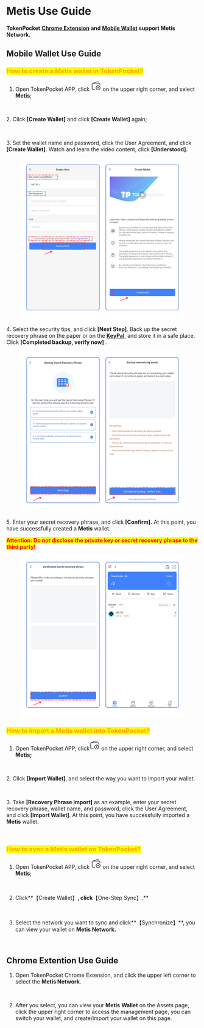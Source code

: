 # Metis Use Guide

**TokenPocket** [**Chrome Extension**](https://extension.tokenpocket.pro/#/) **and** [**Mobile Wallet**](https://www.tokenpocket.pro/en/download/app) **support Metis Network.**

## **Mobile Wallet Use Guide** <a href="#how-to-create-an-etc-wallet-in-tokenpocket" id="how-to-create-an-etc-wallet-in-tokenpocket"></a>

### <mark style="color:orange;">**How to create a Metis wallet in TokenPocket?**</mark> <a href="#how-to-create-an-etc-wallet-in-tokenpocket" id="how-to-create-an-etc-wallet-in-tokenpocket"></a>

1.  Open TokenPocket APP, click ![](<../../.gitbook/assets/image (57).png>) on the upper right corner, and select **Metis**;

    <figure><img src="../../.gitbook/assets/组 85 (7).png" alt=""><figcaption></figcaption></figure>

2\. Click **\[Create Wallet]**  and click **\[Create Wallet]** again;

<figure><img src="../../.gitbook/assets/组 103.png" alt=""><figcaption></figcaption></figure>

3\. Set the wallet name and password, click the User Agreement, and click **\[Create Wallet].** Watch and learn the video content, click **\[Understood].**

<figure><img src="../../.gitbook/assets/cn 12 (8).png" alt=""><figcaption></figcaption></figure>

4\.  Select the security tips, and click **\[Next Step]**. Back up the secret recovery phrase on the paper or on the [**KeyPal**](https://www.keypal.pro/en/), and store it in a safe place. Click **\[Completed backup, verify now]** .

<figure><img src="../../.gitbook/assets/image (26).png" alt=""><figcaption></figcaption></figure>

5\. Enter your secret recovery phrase, and click **\[Confirm].** At this point, you have successfully created a **Metis** wallet.

<mark style="color:red;">**Attention: Do not disclose the private key or secret recovery phrase to the third party!**</mark>

<figure><img src="../../.gitbook/assets/3 en 1 (6).png" alt=""><figcaption></figcaption></figure>

### <mark style="color:orange;">**How to import a Metis wallet into TokenPocket?**</mark> <a href="#how-to-import-an-etc-wallet-into-tokenpocket" id="how-to-import-an-etc-wallet-into-tokenpocket"></a>

1. Open TokenPocket APP, click![](<../../.gitbook/assets/image (8).png>) on the upper right corner, and select **Metis;**

<figure><img src="../../.gitbook/assets/组 85 (7).png" alt=""><figcaption></figcaption></figure>

2\. Click **\[Import Wallet]**, and select the way you want to import your wallet.

<figure><img src="../../.gitbook/assets/组 106.png" alt=""><figcaption></figcaption></figure>

3\. Take **\[Recovery Phrase import]** as an example, enter your secret recovery phrase, wallet name, and password, click the User Agreement, and click **\[Import Wallet]**. At this point, you have successfully imported a **Metis** wallet.​​&#x20;

<figure><img src="../../.gitbook/assets/组 83 (5).png" alt=""><figcaption></figcaption></figure>

### <mark style="color:orange;">**How to sync a Metis wallet on TokenPocket?**</mark> <a href="#how-to-import-an-etc-wallet-into-tokenpocket" id="how-to-import-an-etc-wallet-into-tokenpocket"></a>

1. Open TokenPocket APP, click ![](<../../.gitbook/assets/image (57).png>) on the upper right corner, and select **Metis**;

<figure><img src="../../.gitbook/assets/组 85 (7).png" alt=""><figcaption></figcaption></figure>

2. Click**【Create Wallet】**, click**【One-Step Sync】.**

<figure><img src="../../.gitbook/assets/组 116 (2).png" alt=""><figcaption></figcaption></figure>

3. Select the network you want to sync and click**【Synchronize】**, you can view your wallet on **Metis Network.**

<figure><img src="../../.gitbook/assets/组 117 (6).png" alt=""><figcaption></figcaption></figure>

## Chrome Extention Use Guide

1. Open TokenPocket Chrome Extension, and click the upper left corner to select the **Metis Network**.

<figure><img src="../../.gitbook/assets/组 112 (4).png" alt=""><figcaption></figcaption></figure>

2. After you select, you can view your **Metis** **Wallet** on the Assets page, click the upper right corner to access the management page, you can switch your wallet, and create/import your wallet on this page.

<figure><img src="../../.gitbook/assets/组 113 (4).png" alt=""><figcaption></figcaption></figure>
